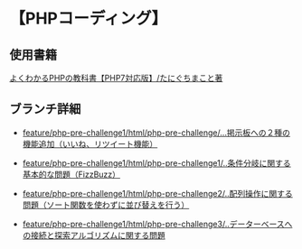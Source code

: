 # 【PHPコーディング】

## 使用書籍
<a href="https://www.amazon.co.jp/%E3%82%88%E3%81%8F%E3%82%8F%E3%81%8B%E3%82%8BPHP%E3%81%AE%E6%95%99%E7%A7%91%E6%9B%B8-%E3%80%90PHP7%E5%AF%BE%E5%BF%9C%E7%89%88%E3%80%91-%E6%95%99%E7%A7%91%E6%9B%B8%E3%82%B7%E3%83%AA%E3%83%BC%E3%82%BA-%E3%81%9F%E3%81%AB%E3%81%90%E3%81%A1-%E3%81%BE%E3%81%93%E3%81%A8-ebook/dp/B07C3QQKTX/">よくわかるPHPの教科書【PHP7対応版】/たにぐちまこと著</a>


## ブランチ詳細

- [feature/php-pre-challenge1/html/php-pre-challenge/...掲示板への２種の機能追加（いいね、リツイート機能）](https://github.com/KakoFujimoto/quelcode-php/blob/feature/php-challenge/README.md)


- [feature/php-pre-challenge1/html/php-pre-challenge1/..条件分岐に関する基本的な問題（FizzBuzz）](https://github.com/KakoFujimoto/quelcode-php/blob/feature/php-pre-challenge1/README.md)


- [feature/php-pre-challenge1/html/php-pre-challenge2/..配列操作に関する問題（ソート関数を使わずに並び替えを行う）](https://github.com/KakoFujimoto/quelcode-php/blob/feature/php-pre-challenge2/README.md)


- [feature/php-pre-challenge1/html/php-pre-challenge3/..データーベースへの接続と探索アルゴリズムに関する問題](https://github.com/KakoFujimoto/quelcode-php/blob/feature/php-pre-challenge3/README.md)
